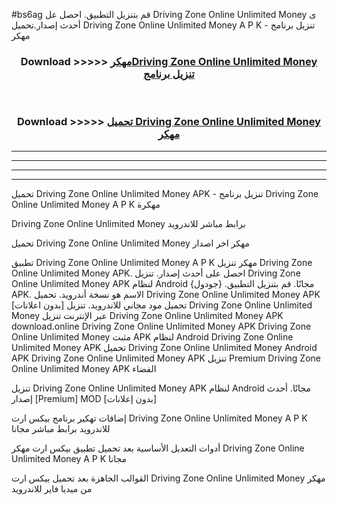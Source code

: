#bs6ag قم بتنزيل التطبيق. احصل عل Driving Zone Online Unlimited Money  ى أحدث إصدار.تحميل Driving Zone Online Unlimited Money  A P K - تنزيل برنامج مهكر



<div align="center">
<h3>Download >>>>> <a href="https://ar-sites.web.app/?ar= Driving Zone Online Unlimited Money ">مهكرDriving Zone Online Unlimited Money  تنزيل برنامج</a></h3><br>

<h3>Download >>>>> <a href="https://ar-sites.web.app/?ar= Driving Zone Online Unlimited Money ">تحميل Driving Zone Online Unlimited Money  مهكر</a></h3>
</div>


----------------------------------------------------------

----------------------------------------------------------

----------------------------------------------------------

----------------------------------------------------------


تحميل Driving Zone Online Unlimited Money  APK - تنزيل برنامج Driving Zone Online Unlimited Money  A P K مهكرة

Driving Zone Online Unlimited Money  برابط مباشر للاندرويد

تحميل Driving Zone Online Unlimited Money  مهكر اخر اصدار

تطبيق Driving Zone Online Unlimited Money  A P K مهكر
تنزيل Driving Zone Online Unlimited Money  APK. احصل على أحدث إصدار.
تنزيل Driving Zone Online Unlimited Money  APK لنظام Android مجانًا.
قم بتنزيل التطبيق. {جودول} APK. الاسم هو نسخة أندرويد.
تحميل Driving Zone Online Unlimited Money  APK [بدون اعلانات]
تحميل مود مجاني للاندرويد.
تنزيل Driving Zone Online Unlimited Money  عبر الإنترنت
تنزيل Driving Zone Online Unlimited Money  APK
download.online Driving Zone Online Unlimited Money  APK
Driving Zone Online Unlimited Money  مثبت APK لنظام Android
Driving Zone Online Unlimited Money  APK
تحميل Driving Zone Online Unlimited Money  Android APK
Driving Zone Online Unlimited Money  APK تنزيل Premium
Driving Zone Online Unlimited Money  APK الفضاء

تنزيل Driving Zone Online Unlimited Money  APK لنظام Android مجانًا. أحدث إصدار [Premium] MOD [بدون إعلانات]

إضافات تهكير برنامج بيكس ارت Driving Zone Online Unlimited Money  A P K للاندرويد برابط مباشر مجانا

أدوات التعديل الأساسية بعد تحميل تطبيق بيكس ارت مهكر Driving Zone Online Unlimited Money  A P K مجانا

القوالب الجاهزة بعد تحميل بيكس ارت Driving Zone Online Unlimited Money  مهكر من ميديا فاير للاندرويد



